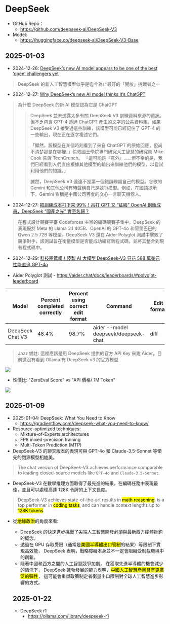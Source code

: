 # DeepSeek

- GitHub Repo：
  - https://github.com/deepseek-ai/DeepSeek-V3
- Model:
  - https://huggingface.co/deepseek-ai/DeepSeek-V3-Base

## 2025-01-03

- 2024-12-26: [DeepSeek’s new AI model appears to be one of the best ‘open’ challengers yet](https://techcrunch.com/2024/12/26/deepseeks-new-ai-model-appears-to-be-one-of-the-best-open-challengers-yet/)
> DeepSeek 的新人工智慧模型似乎是迄今為止最好的「開放」挑戰者之一

- 2024-12-27: [Why DeepSeek’s new AI model thinks it’s ChatGPT](https://techcrunch.com/2024/12/27/why-deepseeks-new-ai-model-thinks-its-chatgpt/)
> 為什麼 DeepSeek 的新 AI 模型認為它是 ChatGPT
>> DeepSeek 並未透露太多有關 DeepSeek V3 訓練資料來源的資訊。但不乏包含 GPT-4 透過 ChatGPT 產生的文字的公共資料集。如果 DeepSeek V3 接受過這些訓練，該模型可能已經記住了 GPT-4 的一些輸出，現在正在逐字複述它們。
>> 
>> 「顯然，該模型在某個時刻看到了來自 ChatGPT 的原始回應，但尚不清楚那是在哪裡，」倫敦國王學院專門研究人工智慧的研究員 Mike Cook 告訴 TechCrunch。 「這可能是『意外』……但不幸的是，我們已經看到人們直接根據其他模型的輸出來訓練他們的模型，以嘗試利用他們的知識。」
>>
>> 誠然，DeepSeek V3 遠遠不是第一個錯誤辨識自己的模型。谷歌的 Gemini 和其他公司有時聲稱自己是競爭模型。例如，在國語提示下，Gemini 宣稱是中國公司百度的文心一言聊天機器人。

- 2024-12-27: [把訓練成本打下來 99%！吊打 GPT 又 “征服” OpenAI 創始成員，DeepSeek “國產之光” 實至名歸？](https://mp.weixin.qq.com/s/YCUdbf5AvrBeXUFN0CGJbQ)

> 在程式設計競賽平臺 Codeforces 主辦的編碼競賽子集中，DeepSeek 的表現優於 Meta 的 Llama 3.1 405B、OpenAI 的 GPT-4o 和阿里巴巴的 Qwen 2.5 72B 等模型。DeepSeek V3 還在 Aider Polyglot 測試中擊敗了競爭對手，該測試旨在衡量模型是否能成功編寫新程式碼，並將其整合到現有程式碼中。

- 2024-12-29: [科技圈驚嘆！陸製 AI 大模型 DeepSeek-V3 只花 588 萬美元 性能直追 GPT-4o](https://www.ctwant.com/article/386280/)

- Aider Polyglot 測試 - https://aider.chat/docs/leaderboards/#polyglot-leaderboard

| Model	| Percent completed correctly | Percent using correct edit format | Command | Edit format |
|---|---|---|---|---|
| DeepSeek Chat V3	| 48.4% | 98.7% | aider --model deepseek/deepseek-chat | diff |

> Jazz 備註: 這裡應該是用 DeepSeek 提供的官方 API Key 來跑 Aider。目前還沒有看到 Ollama 有 DeepSeek v3 的官方模型

![](https://mmbiz.qpic.cn/mmbiz_png/ZBjVrHIdkOnp4icpdv8l46q1CMzHJzcHPd54rOf7IsMobuCu0yXo7u0LKBYEhtC4WibDZnmQVAj74Gb1xxBiaRYuQ/640?wx_fmt=png&from=appmsg&tp=webp&wxfrom=5&wx_lazy=1&wx_co=1)

* 性價比: "ZeroEval Score" vs "API 價格/ 1M Token" 

![](https://mmbiz.qpic.cn/mmbiz_png/ZBjVrHIdkOnp4icpdv8l46q1CMzHJzcHPaX8BXNmoyo3lzoHE7bHq9Cx6UtX8UuEtibFTK1XXuluaibiawIjCmluRg/640?wx_fmt=png&from=appmsg&tp=webp&wxfrom=5&wx_lazy=1&wx_co=1)

## 2025-01-09

- 2025-01-04: DeepSeek: What You Need to Know
  - https://gradientflow.com/deepseek-what-you-need-to-know/
- Resource-optimized techniques:
  - Mixture-of-Experts architectures
  - FP8 mixed-precision training
  - Multi-Token Prediction (MTP)
- DeepSeek-V3 的聊天版本的表現可與 GPT-4o 和 Claude-3.5-Sonnet 等領先的閉源模型相媲美。
> The chat version of DeepSeek-V3 achieves performance comparable to leading closed-source models 
  like `GPT-4o` and `Claude-3.5-Sonnet`.
- DeepSeek-V3 在數學推理方面取得了最先進的結果，在編碼任務中表現最佳，並且可以處理高達 128K 令牌的上下文長度。
> DeepSeek-V3 achieves state-of-the-art results in <mark>math reasoning</mark>, 
  is a top performer in <mark>coding tasks</mark>, 
  and can handle context lengths up to <mark>128K tokens</mark>
- 從<mark>地緣政治</mark>的角度來看:
  - DeepSeek 的快速進步挑戰了尖端人工智慧開發必須與最新西方硬體掛鉤的概念。
  - 透過在 GPU 存取受限（通常是<mark>美國半導體出口管制</mark>的結果）等限制下實現高效能，
    DeepSeek 表明，戰略障礙本身並不一定會阻礙受制裁環境中的創新。
  - 隨著中國和西方之間的人工智慧競爭加劇，
    在獲取先進半導體的機會減少的情況下，
    DeepSeek 蓬勃發展的能力表明，<mark>中國人工智慧產業具有更廣泛的彈性</mark>，
    這可能會重塑政策制定者衡量出口限制對全球人工智慧進步影響的方式。
  
  ## 2025-01-22

  - DeepSeek r1 
    - https://ollama.com/library/deepseek-r1